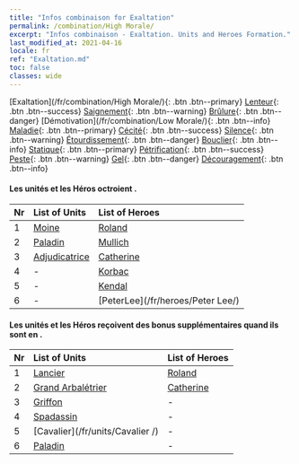 ```yaml
---
title: "Infos combinaison for Exaltation"
permalink: /combination/High Morale/
excerpt: "Infos combinaison - Exaltation. Units and Heroes Formation."
last_modified_at: 2021-04-16
locale: fr
ref: "Exaltation.md"
toc: false
classes: wide
---
```


  [Exaltation](/fr/combination/High Morale/){: .btn .btn--primary} [Lenteur](/fr/combination/Slow/){: .btn .btn--success} [Saignement](/fr/combination/Bleeding/){: .btn .btn--warning} [Brûlure](/fr/combination/Burning/){: .btn .btn--danger} [Démotivation](/fr/combination/Low Morale/){: .btn .btn--info} [Maladie](/fr/combination/Disease/){: .btn .btn--primary} [Cécité](/fr/combination/Blind/){: .btn .btn--success} [Silence](/fr/combination/Silence/){: .btn .btn--warning} [Étourdissement](/fr/combination/Stun/){: .btn .btn--danger} [Bouclier](/fr/combination/Shield/){: .btn .btn--info} [Statique](/fr/combination/Static/){: .btn .btn--primary} [Pétrification](/fr/combination/Petrify/){: .btn .btn--success} [Peste](/fr/combination/Plague/){: .btn .btn--warning} [Gel](/fr/combination/Freeze/){: .btn .btn--danger} [Découragement](/fr/combination/Deterrence/){: .btn .btn--info} 


#### Les unités et les Héros octroient <Exaltation>.

  | Nr |  List of Units  | List of Heroes | 
  |:---|:----------------|:---------------| 
  | 1 | [Moine](/fr/units/Monk/) | [Roland](/fr/heroes/Roland/) |
  | 2 | [Paladin](/fr/units/Paladin/) | [Mullich](/fr/heroes/Mullich/) |
  | 3 | [Adjudicatrice](/fr/units/Judicator/) | [Catherine](/fr/heroes/Catherine/) |
  | 4 | - | [Korbac](/fr/heroes/Korbac/) |
  | 5 | - | [Kendal](/fr/heroes/Kendal/) |
  | 6 | - | [PeterLee](/fr/heroes/Peter Lee/) |


#### Les unités et les Héros reçoivent des bonus supplémentaires quand ils sont en <Exaltation>.

  | Nr |  List of Units  | List of Heroes | 
  |:---|:----------------|:---------------| 
  | 1 | [Lancier](/fr/units/Pikeman/) | [Roland](/fr/heroes/Roland/) |
  | 2 | [Grand Arbalétrier](/fr/units/Marksman/) | [Catherine](/fr/heroes/Catherine/) |
  | 3 | [Griffon](/fr/units/Griffin/) | - |
  | 4 | [Spadassin](/fr/units/Swordsman/) | - |
  | 5 | [Cavalier](/fr/units/Cavalier /) | - |
  | 6 | [Paladin](/fr/units/Paladin/) | - |
